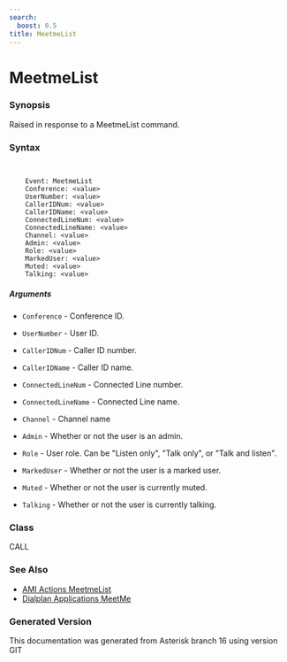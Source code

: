 ```yaml
---
search:
  boost: 0.5
title: MeetmeList
---
```


# MeetmeList

### Synopsis

Raised in response to a MeetmeList command.

### Syntax


```


    Event: MeetmeList
    Conference: <value>
    UserNumber: <value>
    CallerIDNum: <value>
    CallerIDName: <value>
    ConnectedLineNum: <value>
    ConnectedLineName: <value>
    Channel: <value>
    Admin: <value>
    Role: <value>
    MarkedUser: <value>
    Muted: <value>
    Talking: <value>

```
##### Arguments


* `Conference` - Conference ID.<br>

* `UserNumber` - User ID.<br>

* `CallerIDNum` - Caller ID number.<br>

* `CallerIDName` - Caller ID name.<br>

* `ConnectedLineNum` - Connected Line number.<br>

* `ConnectedLineName` - Connected Line name.<br>

* `Channel` - Channel name<br>

* `Admin` - Whether or not the user is an admin.<br>

* `Role` - User role. Can be "Listen only", "Talk only", or "Talk and listen".<br>

* `MarkedUser` - Whether or not the user is a marked user.<br>

* `Muted` - Whether or not the user is currently muted.<br>

* `Talking` - Whether or not the user is currently talking.<br>

### Class

CALL
### See Also

* [AMI Actions MeetmeList](/Asterisk_16_Documentation/API_Documentation/AMI_Actions/MeetmeList)
* [Dialplan Applications MeetMe](/Asterisk_16_Documentation/API_Documentation/Dialplan_Applications/MeetMe)


### Generated Version

This documentation was generated from Asterisk branch 16 using version GIT 